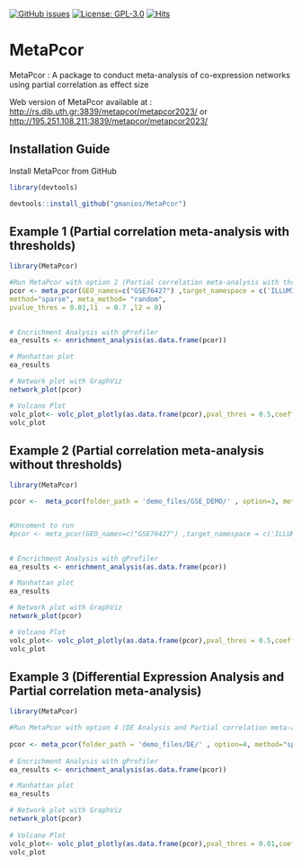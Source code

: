 [![GitHub issues](https://img.shields.io/github/issues/gmanios/MetaPcor?color=green)](https://github.com/gmanios/MetaPcor/issues/new)
[![License: GPL-3.0](https://img.shields.io/badge/license-GPL--3.0-blue.svg)](https://www.gnu.org/licenses/gpl-3.0)
[![Hits](https://hits.seeyoufarm.com/api/count/incr/badge.svg?url=https%3A%2F%2Fgithub.com%2Fgmanios%2FMetaPcor&count_bg=%2379C83D&title_bg=%23555555&icon=&icon_color=%23E7E7E7&title=hits&edge_flat=false)](https://hits.seeyoufarm.com)
# MetaPcor

MetaPcor : A package to conduct meta-analysis of co-expression networks using partial correlation as effect size

Web version of MetaPcor available at : http://rs.dib.uth.gr:3839/metapcor/metapcor2023/
or http://195.251.108.211:3839/metapcor/metapcor2023/

 

## Installation Guide

 
Install MetaPcor from GitHub
```R
library(devtools)

devtools::install_github("gmanios/MetaPcor") 
```


## Example 1 (Partial correlation meta-analysis with thresholds)

```R 
library(MetaPcor)

#Run MetaPcor with option 2 (Partial correlation meta-analysis with thresholds)
pcor <- meta_pcor(GEO_names=c("GSE76427") ,target_namespace = c('ILLUMINA_HUMANREF_8_V3'), option=2, 
method="sparse", meta_method= "random", 
pvalue_thres = 0.01,l1  = 0.7 ,l2 = 0)

 
# Encrichment Analysis with gProfiler
ea_results <- enrichment_analysis(as.data.frame(pcor))

# Manhattan plot
ea_results

# Network plot with GraphViz
network_plot(pcor)

# Volcano Plot
volc_plot<- volc_plot_plotly(as.data.frame(pcor),pval_thres = 0.5,coeff_thres = 0.1)
volc_plot

```
## Example 2 (Partial correlation meta-analysis without thresholds)

```R 
library(MetaPcor)

pcor <-  meta_pcor(folder_path = 'demo_files/GSE_DEMO/' , option=3, method="sparse", meta_method= "random",l1  = 0.8 ,l2 = 0)


#Uncoment to run
#pcor <- meta_pcor(GEO_names=c("GSE76427") ,target_namespace = c('ILLUMINA_HUMANREF_8_V3'), option=3,method="sparse", meta_method= "random",l1  = 0.7 ,l2 = 0)

 
# Encrichment Analysis with gProfiler
ea_results <- enrichment_analysis(as.data.frame(pcor))

# Manhattan plot
ea_results

# Network plot with GraphViz
network_plot(pcor)

# Volcano Plot
volc_plot<- volc_plot_plotly(as.data.frame(pcor),pval_thres = 0.5,coeff_thres = 0.1)
volc_plot

```
## Example 3 (Differential Expression Analysis and Partial correlation meta-analysis)

```R
library(MetaPcor)

#Run MetaPcor with option 4 (DE Analysis and Partial correlation meta-analysis)
 
pcor <- meta_pcor(folder_path = 'demo_files/DE/' , option=4, method="sparse", meta_method= "random",l1  = 0.6 ,l2 = 0)
 
# Encrichment Analysis with gProfiler
ea_results <- enrichment_analysis(as.data.frame(pcor))

# Manhattan plot
ea_results

# Network plot with GraphViz
network_plot(pcor)
 
# Volcano Plot
volc_plot<- volc_plot_plotly(as.data.frame(pcor),pval_thres = 0.01,coeff_thres = 0.2)
volc_plot
```
